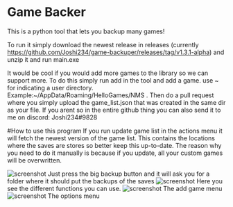 # Game Backer
This is a python tool that lets you backup many games!

To run it simply download the newest release in releases (currently https://github.com/Joshi234/game-backuper/releases/tag/v1.3.1-alpha)
and unzip it and run main.exe

It would be cool if you would add more games to the library so we can support more. To do this simply run add in the tool and add a game. use ~ for indicating a user directory. Example:~/AppData/Roaming/HelloGames/NMS . Then do a pull request where you simply upload the game_list.json that was created in the same dir as your file. If you arent so in the entire github thing you can also send it to me on discord: Joshi234#9828

#How to use this program
If you run update game list in the actions menu it will fetch the newest version of the game list. This contains the locations where the saves are stores so better keep this up-to-date. The reason why you need to do it manually is because if you update, all your custom games will be overwritten.

![screenshot](https://raw.githubusercontent.com/Joshi234/game-backuper/master/screenshots/Screenshot_1.png)
Just press the big backup button and it will ask you for a folder where it should put the backups of the saves
![screenshot](https://raw.githubusercontent.com/Joshi234/game-backuper/master/screenshots/Screenshot_5.png)
Here you see the different functions you can use.
![screenshot](https://raw.githubusercontent.com/Joshi234/game-backuper/master/screenshots/Screenshot_2.png)
The add game menu
![screenshot](https://raw.githubusercontent.com/Joshi234/game-backuper/master/screenshots/Screenshot_4.png)
The options menu
